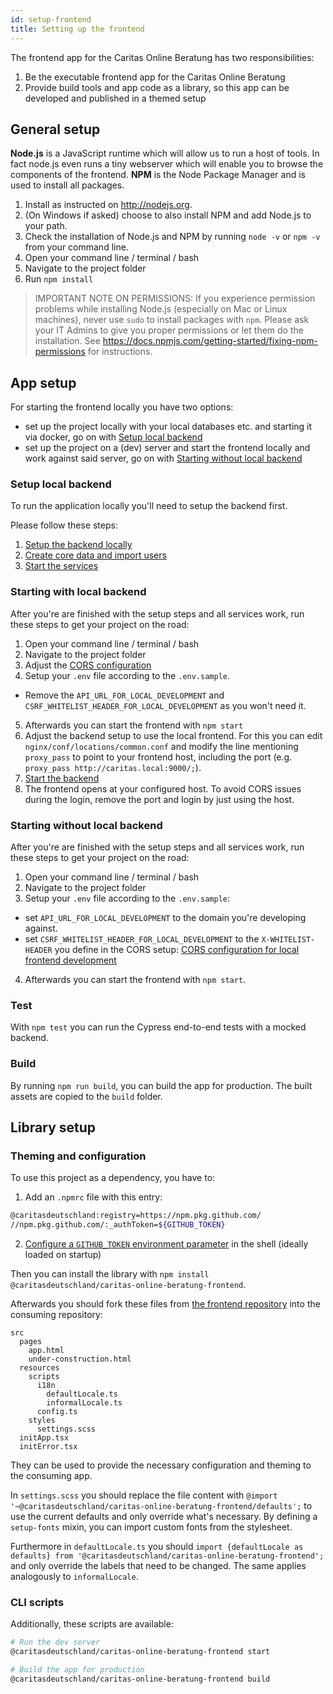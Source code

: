 ```yaml
---
id: setup-frontend
title: Setting up the frontend
---
```


The frontend app for the Caritas Online Beratung has two responsibilities:

1. Be the executable frontend app for the Caritas Online Beratung
2. Provide build tools and app code as a library, so this app can be developed and published in a themed setup

## General setup

**Node.js** is a JavaScript runtime which will allow us to run a host of tools. In fact node.js even runs a tiny webserver which will enable you to browse the components of the frontend.
**NPM** is the Node Package Manager and is used to install all packages.

1. Install as instructed on <http://nodejs.org>.
2. (On Windows if asked) choose to also install NPM and add Node.js to your path.
3. Check the installation of Node.js and NPM by running `node -v` or `npm -v` from your command line.
4. Open your command line / terminal / bash
5. Navigate to the project folder
6. Run `npm install`

> IMPORTANT NOTE ON PERMISSIONS: If you experience permission problems while installing Node.js (especially on Mac or Linux machines), never use `sudo` to install packages with `npm`.
> Please ask your IT Admins to give you proper permissions or let them do the installation. See <https://docs.npmjs.com/getting-started/fixing-npm-permissions> for instructions.

## App setup

For starting the frontend locally you have two options:

- set up the project locally with your local databases etc. and starting it via docker, go on with [Setup local backend](setup-frontend#setup-local-backend)
- set up the project on a (dev) server and start the frontend locally and work against said server, go on with [Starting without local backend](setup-frontend#starting-without-local-backend)

### Setup local backend

To run the application locally you'll need to setup the backend first.

Please follow these steps:

1. [Setup the backend locally](../backend/install-and-running-locally)
2. [Create core data and import users](../backend/create-core-data-import-users)
3. [Start the services](../backend/starting-and-stopping-the-services)

### Starting with local backend

After you're are finished with the setup steps and all services work, run these steps to get your project on the road:

1. Open your command line / terminal / bash
2. Navigate to the project folder
3. Adjust the [CORS configuration](../backend/cors-configuration)
4. Setup your `.env` file according to the `.env.sample`.

- Remove the `API_URL_FOR_LOCAL_DEVELOPMENT` and `CSRF_WHITELIST_HEADER_FOR_LOCAL_DEVELOPMENT` as you won't need it.

5. Afterwards you can start the frontend with `npm start`
6. Adjust the backend setup to use the local frontend. For this you can edit `nginx/conf/locations/common.conf` and modify the line mentioning `proxy_pass` to point to your frontend host, including the port (e.g. `proxy_pass http://caritas.local:9000/;`).
7. [Start the backend](../backend/starting-and-stopping-the-services)
8. The frontend opens at your configured host. To avoid CORS issues during the login, remove the port and login by just using the host.

### Starting without local backend

After you're are finished with the setup steps and all services work, run these steps to get your project on the road:

1. Open your command line / terminal / bash
2. Navigate to the project folder
3. Setup your `.env` file according to the `.env.sample`:

- set `API_URL_FOR_LOCAL_DEVELOPMENT` to the domain you're developing against.
- set `CSRF_WHITELIST_HEADER_FOR_LOCAL_DEVELOPMENT` to the `X-WHITELIST-HEADER` you define in the CORS setup: [CORS configuration for local frontend development](../backend/cors-configuration#cors-settings-for-local-frontend-development)

4. Afterwards you can start the frontend with `npm start`.

### Test

With `npm test` you can run the Cypress end-to-end tests with a mocked backend.

### Build

By running `npm run build`, you can build the app for production. The built assets are copied to the `build` folder.

## Library setup

### Theming and configuration

To use this project as a dependency, you have to:

1. Add an `.npmrc` file with this entry:

```bash
@caritasdeutschland:registry=https://npm.pkg.github.com/
//npm.pkg.github.com/:_authToken=${GITHUB_TOKEN}
```

2. [Configure a `GITHUB_TOKEN` environment parameter](https://docs.github.com/en/github/authenticating-to-github/creating-a-personal-access-token) in the shell (ideally loaded on startup)

Then you can install the library with `npm install @caritasdeutschland/caritas-online-beratung-frontend`.

Afterwards you should fork these files from [the frontend repository](https://github.com/CaritasDeutschland/caritas-onlineBeratung-frontend) into the consuming repository:

```
src
  pages
    app.html
    under-construction.html
  resources
    scripts
      i18n
        defaultLocale.ts
        informalLocale.ts
      config.ts
    styles
      settings.scss
  initApp.tsx
  initError.tsx
```

They can be used to provide the necessary configuration and theming to the consuming app.

In `settings.scss` you should replace the file content with `@import '~@caritasdeutschland/caritas-online-beratung-frontend/defaults';` to use the current defaults and only override what's necessary. By defining a `setup-fonts` mixin, you can import custom fonts from the stylesheet.

Furthermore in `defaultLocale.ts` you should `import {defaultLocale as defaults} from '@caritasdeutschland/caritas-online-beratung-frontend';` and only override the labels that need to be changed. The same applies analogously to `informalLocale`.

### CLI scripts

Additionally, these scripts are available:

```sh
# Run the dev server
@caritasdeutschland/caritas-online-beratung-frontend start

# Build the app for production
@caritasdeutschland/caritas-online-beratung-frontend build
```
